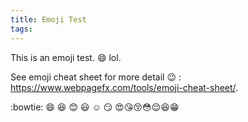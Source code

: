 ```yaml
---
title: Emoji Test
tags:
---
```


This is an emoji test. :smile: lol.

See emoji cheat sheet for more detail :wink: : <https://www.webpagefx.com/tools/emoji-cheat-sheet/>.

:bowtie: :smile: :laughing: :blush: :smiley: :relaxed: :smirk:
:heart_eyes::kissing_heart::kissing_closed_eyes::flushed::relieved::satisfied::grin:

